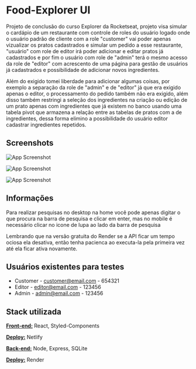 
# Food-Explorer UI

Projeto de conclusão do curso Explorer da Rocketseat, projeto visa simular o cardápio de um restaurante com controle de roles do usuário logado onde o usuário padrão de cliente com a role "customer" vai poder apenas vizualizar os pratos cadastrados e simular um pedido a esse restaurante, "usuário" com role de editor irá poder adicionar e editar pratos já cadastrados e por fim o usuário com role de "admin" terá o mesmo acesso da role de "editor" com acrescento de uma página para gestão de usuários já cadastrados e possibilidade de adicionar novos ingredientes.

Além do exigido tomei liberdade para adicionar algumas coisas, por exemplo a separação da role de "admin" e de "editor" já que era exigido apenas o editor, o processamento do pedido também não era exigido, além disso também restringi a seleção dos ingredientes na criação ou edição de um prato apenas com ingredientes que já existem no banco usando uma tabela pivot que armazena a relação entre as tabelas de pratos com a de ingredientes, dessa forma elimino a possibilidade do usuário editor cadastrar ingredientes repetidos.




## Screenshots

![App Screenshot](https://github.com/kenaioz/food-explorer-ui/assets/43124388/30d626ed-c98c-4bc4-99eb-06e79a0d3897)

![App Screenshot](https://github.com/kenaioz/food-explorer-ui/assets/43124388/3289eb8a-3f6b-4724-bd42-57296966ff08)

![App Screenshot](https://github.com/kenaioz/food-explorer-ui/assets/43124388/7dee99f8-70b4-4608-bea4-c6cd85f4739b)




## Informações

Para realizar pesquisas no desktop na home você pode apenas digitar o que procura na barra de pesquisa e clicar em enter, mas no mobile é necessário clicar no icone de lupa ao lado da barra de pesquisa

Lembrando que na versão gratuita do Render se a API ficar um tempo ociosa ela desativa, então tenha pacienca ao executa-la pela primeira vez até ela ficar ativa novamente.


## Usuários existentes para testes

 - Customer - customer@email.com - 654321
 - Editor - editor@email.com - 123456
 - Admin - admin@email.com - 123456


## Stack utilizada

[**Front-end:**](https://github.com/kenaioz/food-explorer-ui) React, Styled-Components

[**Deploy:**](https://main--cool-kitten-558d66.netlify.app/) Netlify


[**Back-end:**](https://github.com/kenaioz/food-explorer-api) Node, Express, SQLite

[**Deploy:**](https://food-explorer-api-ihgd.onrender.com) Render

